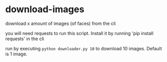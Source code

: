 # download-images
download x amount of images (of faces) from the cli

you will need requests to run this script. Install it by running 'pip install requests' in the cli

run by executing ```python downloader.py 10``` to download 10 images.
Default is 1 image.
